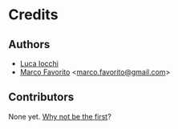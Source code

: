 # Credits

## Authors

* [Luca Iocchi](https://github.com/iocchi)
* [Marco Favorito](https://github.com/marcofavorito) <[marco.favorito@gmail.com](mailto:marco.favorito@gmail.com)>

## Contributors

None yet. [Why not be the first](./contributing.md)? 
